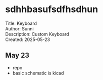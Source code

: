 # sdhhbasufsdfhsdhun
Title: Keyboard </br>
Author: Sunni </br>
Description: Custom Keyboard </br>
Created: 2025-05-23 </br>

## May 23
- repo
- basic schematic is kicad
